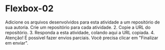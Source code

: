 # Flexbox-02
Adicione os arquivos desenvolvidos para esta atividade a um repositório de sua autoria. Crie um repositório para cada atividade.  2. Copie a URL do repositório.  3. Responda a esta atividade, colando aqui a URL copiada.  4. Atenção! É possível fazer envios parciais. Você precisa clicar em "Finalizar em enviar".

